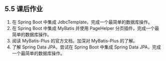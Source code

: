 ## 5.5 课后作业

1. 在 Spring Boot 中集成 JdbcTemplate，完成一个最简单的数据库操作。
2. 在 Spring Boot 中集成 MyBatis 并使用 PageHelper 分页插件，完成一个最简单的数据库操作。
3. 阅读 MyBatis-Plus 的官方文档，加深对 MyBatis-Plus 的了解。
4. 了解 Spring Data JPA，尝试在 Spring Boot 中集成 Spring Data JPA，完成一个最简单的数据库操作。
